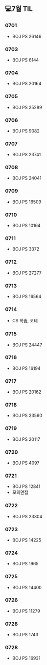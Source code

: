 ## 💻7월 TIL

### 0701
  * BOJ PS 26146

### 0703
  * BOJ PS 6144

### 0704
  * BOJ PS 20164

### 0705
  * BOJ PS 25289

### 0706
  * BOJ PS 9082

### 0707
  * BOJ PS 23741

### 0708
  * BOJ PS 24041

### 0709
  * BOJ PS 16509

### 0710
  * BOJ PS 10164

### 0711
  * BOJ PS 3372

### 0712
  * BOJ PS 27277

### 0713
  * BOJ PS 16564

### 0714
  * CS 학습, 코테

### 0715
  * BOJ PS 24447

### 0716
  * BOJ PS 16194

### 0717
  * BOJ PS 20162

### 0718
  * BOJ PS 23560

### 0719 
  * BOJ PS 20117

### 0720
  * BOJ PS 4097

### 0721
  * BOJ PS 12841
  * 모의면접
  
### 0722
  * BOJ PS 23304

### 0723
  * BOJ PS 14225

### 0724
  * BOJ PS 1965

### 0725
  * BOJ PS 14400

### 0726
  * BOJ PS 11279

### 0728
  * BOJ PS 1743

### 0728
  * BOJ PS 16931